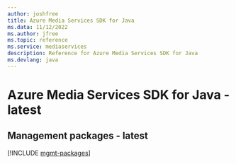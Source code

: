 ```yaml
---
author: joshfree
title: Azure Media Services SDK for Java
ms.data: 11/12/2022
ms.author: jfree
ms.topic: reference
ms.service: mediaservices
description: Reference for Azure Media Services SDK for Java
ms.devlang: java
---
```

# Azure Media Services SDK for Java - latest

## Management packages - latest
[!INCLUDE [mgmt-packages](media-services-mgmt-index.md)]